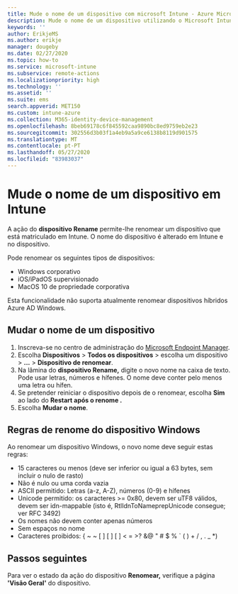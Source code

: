 ```yaml
---
title: Mude o nome de um dispositivo com microsoft Intune - Azure Microsoft Docs
description: Mude o nome de um dispositivo utilizando o Microsoft Intune.
keywords: ''
author: ErikjeMS
ms.author: erikje
manager: dougeby
ms.date: 02/27/2020
ms.topic: how-to
ms.service: microsoft-intune
ms.subservice: remote-actions
ms.localizationpriority: high
ms.technology: ''
ms.assetid: ''
ms.suite: ems
search.appverid: MET150
ms.custom: intune-azure
ms.collection: M365-identity-device-management
ms.openlocfilehash: 8beb69178c6f845592caa9890bc8ed9759eb2e23
ms.sourcegitcommit: 302556d3b03f1a4eb9a5a9ce6138b8119d901575
ms.translationtype: MT
ms.contentlocale: pt-PT
ms.lasthandoff: 05/27/2020
ms.locfileid: "83983037"
---
```

# <a name="rename-a-device-in-intune"></a>Mude o nome de um dispositivo em Intune

A ação do **dispositivo Rename** permite-lhe renomear um dispositivo que está matriculado em Intune. O nome do dispositivo é alterado em Intune e no dispositivo.

Pode renomear os seguintes tipos de dispositivos:
- Windows corporativo 
- iOS/iPadOS supervisionado
- MacOS 10 de propriedade corporativa

Esta funcionalidade não suporta atualmente renomear dispositivos híbridos Azure AD Windows.

## <a name="rename-a-device"></a>Mudar o nome de um dispositivo

1. Inscreva-se no centro de administração do [Microsoft Endpoint Manager](https://go.microsoft.com/fwlink/?linkid=2109431).
3. Escolha **Dispositivos**  >  **Todos os dispositivos** > escolha um dispositivo > **...**  >  **Dispositivo de renomear**.
4. Na lâmina do **dispositivo Rename,** digite o novo nome na caixa de texto. Pode usar letras, números e hífenes. O nome deve conter pelo menos uma letra ou hífen.
5. Se pretender reiniciar o dispositivo depois de o renomear, escolha **Sim** ao lado do **Restart após o renome .**
6. Escolha **Mudar o nome**.

## <a name="windows-device-rename-rules"></a>Regras de renome do dispositivo Windows
Ao renomear um dispositivo Windows, o novo nome deve seguir estas regras:
- 15 caracteres ou menos (deve ser inferior ou igual a 63 bytes, sem incluir o nulo de rasto)
- Não é nulo ou uma corda vazia
- ASCII permitido: Letras (a-z, A-Z), números (0-9) e hífenes
- Unicode permitido: os caracteres >= 0x80, devem ser uTF8 válidos, devem ser idn-mappable (isto é, RtlIdnToNameprepUnicode consegue; ver RFC 3492)
- Os nomes não devem conter apenas números
- Sem espaços no nome
- Caracteres proibidos: { ~ ~ [ ] [ ] [ ] < = >? &@ " # $ % ` ( ) + / , . _ *)


## <a name="next-steps"></a>Passos seguintes

Para ver o estado da ação do dispositivo **Renomear,** verifique a página **'Visão Geral'** do dispositivo.
